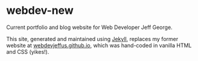 # webdev-new
Current portfolio and blog website for Web Developer Jeff George.

This site, generated and maintained using [Jekyll](https://jekyllrb.com/), replaces my former website at [webdevjeffus.github.io](http://webdevjeffus.github.io), which was hand-coded in vanilla HTML and CSS (yikes!).
